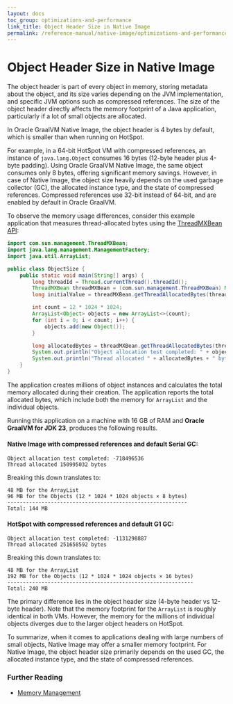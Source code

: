 ```yaml
---
layout: docs
toc_group: optimizations-and-performance
link_title: Object Header Size in Native Image
permalink: /reference-manual/native-image/optimizations-and-performance/ObjectHeaderSize/
---
```


# Object Header Size in Native Image

The object header is part of every object in memory, storing metadata about the object, and its size varies depending on the JVM implementation, and specific JVM options such as compressed references.
The size of the object header directly affects the memory footprint of a Java application, particularly if a lot of small objects are allocated.

In Oracle GraalVM Native Image, the object header is 4 bytes by default, which is smaller than when running on HotSpot.

For example, in a 64-bit HotSpot VM with compressed references, an instance of `java.lang.Object` consumes 16 bytes (12-byte header plus 4-byte padding).
Using Oracle GraalVM Native Image, the same object consumes only 8 bytes, offering significant memory savings.
However, in case of Native Image, the object size heavily depends on the used garbage collector (GC), the allocated instance type, and the state of compressed references.
Compressed references use 32-bit instead of 64-bit, and are enabled by default in Oracle GraalVM.

To observe the memory usage differences, consider this example application that measures thread-allocated bytes using the [ThreadMXBean API](https://docs.oracle.com/en/java/javase/25/docs/api/java.management/java/lang/management/ThreadMXBean.html):
```java
import com.sun.management.ThreadMXBean;
import java.lang.management.ManagementFactory;
import java.util.ArrayList;

public class ObjectSize {
    public static void main(String[] args) {
        long threadId = Thread.currentThread().threadId();
        ThreadMXBean threadMXBean = (com.sun.management.ThreadMXBean) ManagementFactory.getThreadMXBean();
        long initialValue = threadMXBean.getThreadAllocatedBytes(threadId);

        int count = 12 * 1024 * 1024;
        ArrayList<Object> objects = new ArrayList<>(count);
        for (int i = 0; i < count; i++) {
            objects.add(new Object());
        }

        long allocatedBytes = threadMXBean.getThreadAllocatedBytes(threadId) - initialValue;
        System.out.println("Object allocation test completed: " + objects.hashCode());
        System.out.println("Thread allocated " + allocatedBytes + " bytes");
    }
}
```

The application creates millions of object instances and calculates the total memory allocated during their creation.
The application reports the total allocated bytes, which include both the memory for `ArrayList` and the individual objects.

Running this application on a machine with 16 GB of RAM and **Oracle GraalVM for JDK 23**, produces the following results.

#### Native Image with compressed references and default Serial GC:
```
Object allocation test completed: -718496536
Thread allocated 150995032 bytes
```
Breaking this down translates to:
```
48 MB for the ArrayList
96 MB for the Objects (12 * 1024 * 1024 objects × 8 bytes)
----------------------------------------------------------
Total: 144 MB
```

#### HotSpot with compressed references and default G1 GC:
```
Object allocation test completed: -1131298887
Thread allocated 251658592 bytes
```

Breaking this down translates to:
```
48 MB for the ArrayList
192 MB for the Objects (12 * 1024 * 1024 objects × 16 bytes)
------------------------------------------------------------
Total: 240 MB
```

The primary difference lies in the object header size (4-byte header vs 12-byte header).
Note that the memory footprint for the `ArrayList` is roughly identical in both VMs.
However, the memory for the millions of individual objects diverges due to the larger object headers on HotSpot.

To summarize, when it comes to applications dealing with large numbers of small objects, Native Image may offer a smaller memory footprint.
For Native Image, the object header size primarily depends on the used GC, the allocated instance type, and the state of compressed references.

### Further Reading

- [Memory Management](MemoryManagement.md)